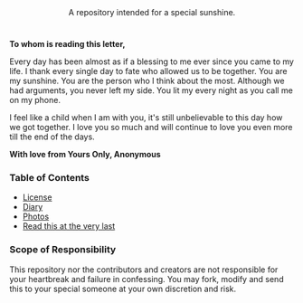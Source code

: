 <div align=center>A repository intended for a special sunshine.</div>

#

###

<!-- TO PEOPLE FORKING, PLEASE CHANGE THIS TO YOUR OWN LETTER -->
**To whom is reading this letter,**

Every day has been almost as if a blessing to me ever since you came to my life. I thank every single day to fate who allowed us to be together.
You are my sunshine. You are the person who I think about the most. Although we had arguments, you never left my side. You lit my every night 
as you call me on my phone.

I feel like a child when I am with you, it's still unbelievable to this day how we got together. I love you so much and will continue to love you 
even more till the end of the days.

**With love from Yours Only, Anonymous**
<!--- END OF LETTER --->

### Table of Contents
- [License](https://github.com/ShindouMihou/sunshine/blob/main/LICENSE)
- [Diary](https://github.com/ShindouMihou/sunshine/tree/main/diary)
- [Photos](https://github.com/ShindouMihou/sunshine/tree/main/photos)
- [Read this at the very last](https://github.com/ShindouMihou/sunshine/blob/main/ANSWER.md)

<!--- PLEASE DELETE THIS SCOPE WHEN FORKING --->
### Scope of Responsibility

This repository nor the contributors and creators are not responsible for your heartbreak and failure in confessing. You may 
fork, modify and send this to your special someone at your own discretion and risk.

<!--- END OF DELETE THIS SCOPE --->
